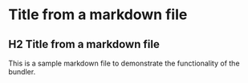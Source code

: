 # Title from a markdown file

## H2 Title from a markdown file

This is a sample markdown file to demonstrate the functionality of the bundler.
